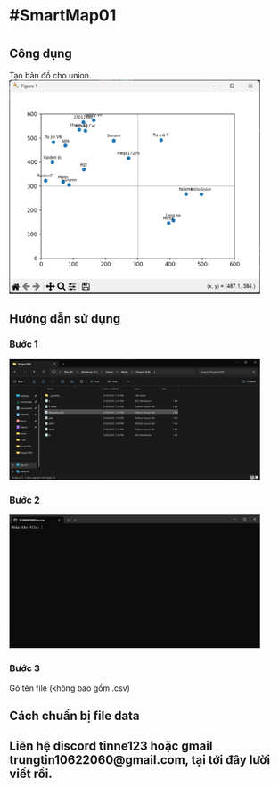 <h1>#SmartMap01<h1>
<h2>Công dụng</h1>
Tạo bản đồ cho union.
<img src="Screenshot_3.png" width="450">
<h2>Hướng dẫn sử dụng</h2>
<h3>Bước 1</h3>
<img src="Screenshot_1.png"  width="450">
<h3>Bước 2</h3>
<img src="Screenshot_2.png"  width="450">
<h3>Bước 3</h3>
Gõ tên file (không bao gồm .csv)
<h2>Cách chuẩn bị file data<h2>
Liên hệ discord tinne123 hoặc gmail trungtin10622060@gmail.com, tại tới đây lười viết rồi.
